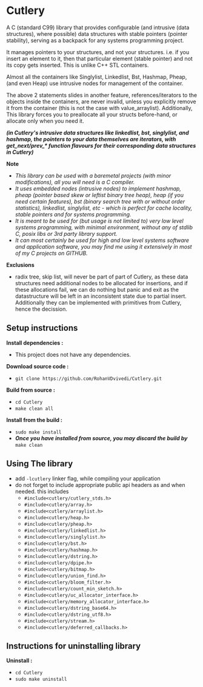 # Cutlery
A C (standard C99) library that provides configurable (and intrusive (data structures), where possible) data structures with stable pointers (pointer stability), serving as a backpack for any systems programming project.

It manages pointers to your structures, and not your structures. i.e. if you insert an element to it, then that particular element (stable pointer) and not its copy gets inserted. This is unlike C++ STL containers.

Almost all the containers like Singlylist, Linkedlist, Bst, Hashmap, Pheap, (and even Heap) use intrusive nodes for management of the container.

The above 2 statements slides in another feature, references/iterators to the objects inside the containers, are never invalid, unless you explicitly remove it from the container (this is not the case with value_arraylist). Additionally, This library forces you to preallocate all your structs before-hand, or allocate only when you need it.

***(in Cutlery's intrusive data structures like linkedlist, bst, singlylist, and hashmap, the pointers to your data themselves are iterators, with get_next/prev_\* function flavours for their corresponding data structures in Cutlery)***

**Note**
 * *This library can be used with a baremetal projects (with minor modifications), all you will need is a C compiler.*
 * *It uses embedded nodes (intrusive nodes) to implement hashmap, pheap (pointer based skew or leftist binary tree heap), heap (if you need certain features), bst (binary search tree with or without order statistics), linkedlist, singlylist, etc - which is perfect for cache locality, stable pointers and for systems programming.*
 * *It is meant to be used for (but usage is not limited to) very low level systems programming, with minimal environment, without any of stdlib C, posix libs or 3rd party library support.*
 * *It can most certainly be used for high and low level systems software and application software, you may find me using it extensively in most of my C projects on GITHUB.*

**Exclusions**
 * radix tree, skip list, will never be part of part of Cutlery, as these data structures need additional nodes to be allocated for insertions, and if these allocations fail, we can do nothing but panic and exit as the datastructure will be left in an inconsistent state due to partial insert. Additionally they can be implemented with primitives from Cutlery, hence the decission.

## Setup instructions
**Install dependencies :**
 * This project does not have any dependencies.

**Download source code :**
 * `git clone https://github.com/RohanVDvivedi/Cutlery.git`

**Build from source :**
 * `cd Cutlery`
 * `make clean all`

**Install from the build :**
 * `sudo make install`
 * ***Once you have installed from source, you may discard the build by*** `make clean`

## Using The library
 * add `-lcutlery` linker flag, while compiling your application
 * do not forget to include appropriate public api headers as and when needed. this includes
   * `#include<cutlery/cutlery_stds.h>`
   * `#include<cutlery/array.h>`
   * `#include<cutlery/arraylist.h>`
   * `#include<cutlery/heap.h>`
   * `#include<cutlery/pheap.h>`
   * `#include<cutlery/linkedlist.h>`
   * `#include<cutlery/singlylist.h>`
   * `#include<cutlery/bst.h>`
   * `#include<cutlery/hashmap.h>`
   * `#include<cutlery/dstring.h>`
   * `#include<cutlery/dpipe.h>`
   * `#include<cutlery/bitmap.h>`
   * `#include<cutlery/union_find.h>`
   * `#include<cutlery/bloom_filter.h>`
   * `#include<cutlery/count_min_sketch.h>`
   * `#include<cutlery/uc_allocator_interface.h>`
   * `#include<cutlery/memory_allocator_interface.h>`
   * `#include<cutlery/dstring_base64.h>`
   * `#include<cutlery/dstring_utf8.h>`
   * `#include<cutlery/stream.h>`
   * `#include<cutlery/deferred_callbacks.h>`

## Instructions for uninstalling library

**Uninstall :**
 * `cd Cutlery`
 * `sudo make uninstall`
